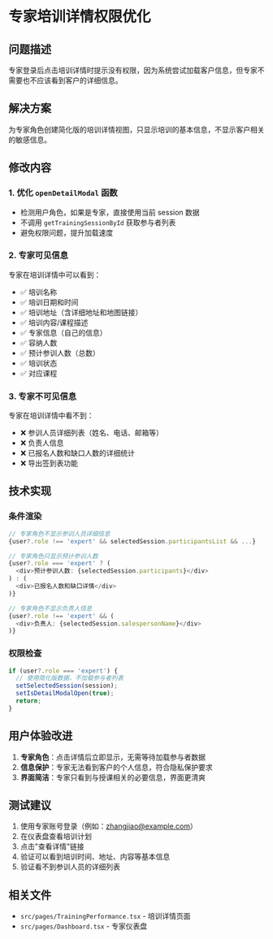 # 专家培训详情权限优化

## 问题描述
专家登录后点击培训详情时提示没有权限，因为系统尝试加载客户信息，但专家不需要也不应该看到客户的详细信息。

## 解决方案
为专家角色创建简化版的培训详情视图，只显示培训的基本信息，不显示客户相关的敏感信息。

## 修改内容

### 1. 优化 `openDetailModal` 函数
- 检测用户角色，如果是专家，直接使用当前 session 数据
- 不调用 `getTrainingSessionById` 获取参与者列表
- 避免权限问题，提升加载速度

### 2. 专家可见信息
专家在培训详情中可以看到：
- ✅ 培训名称
- ✅ 培训日期和时间
- ✅ 培训地址（含详细地址和地图链接）
- ✅ 培训内容/课程描述
- ✅ 专家信息（自己的信息）
- ✅ 容纳人数
- ✅ 预计参训人数（总数）
- ✅ 培训状态
- ✅ 对应课程

### 3. 专家不可见信息
专家在培训详情中看不到：
- ❌ 参训人员详细列表（姓名、电话、邮箱等）
- ❌ 负责人信息
- ❌ 已报名人数和缺口人数的详细统计
- ❌ 导出签到表功能

## 技术实现

### 条件渲染
```typescript
// 专家角色不显示参训人员详细信息
{user?.role !== 'expert' && selectedSession.participantsList && ...}

// 专家角色只显示预计参训人数
{user?.role === 'expert' ? (
  <div>预计参训人数: {selectedSession.participants}</div>
) : (
  <div>已报名人数和缺口详情</div>
)}

// 专家角色不显示负责人信息
{user?.role !== 'expert' && (
  <div>负责人: {selectedSession.salespersonName}</div>
)}
```

### 权限检查
```typescript
if (user?.role === 'expert') {
  // 使用简化版数据，不加载参与者列表
  setSelectedSession(session);
  setIsDetailModalOpen(true);
  return;
}
```

## 用户体验改进
1. **专家角色**：点击详情后立即显示，无需等待加载参与者数据
2. **信息保护**：专家无法看到客户的个人信息，符合隐私保护要求
3. **界面简洁**：专家只看到与授课相关的必要信息，界面更清爽

## 测试建议
1. 使用专家账号登录（例如：zhangjiao@example.com）
2. 在仪表盘查看培训计划
3. 点击"查看详情"链接
4. 验证可以看到培训时间、地址、内容等基本信息
5. 验证看不到参训人员的详细列表

## 相关文件
- `src/pages/TrainingPerformance.tsx` - 培训详情页面
- `src/pages/Dashboard.tsx` - 专家仪表盘
